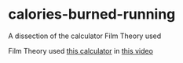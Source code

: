 # calories-burned-running
A dissection of the calculator Film Theory used

Film Theory used [this calculator](https://caloriesburnedhq.com/calories-burned-running/) in [this video](https://www.youtube.com/watch?v=1scFuf0K9U0)
